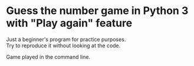 # Guess the number game in Python 3 with "Play again" feature
Just a beginner's program for practice purposes.  
Try to reproduce it without looking at the code.

Game played in the command line.
